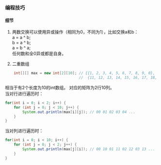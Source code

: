 ### 编程技巧
#### 细节
1. 两数交换可以使用异或操作（相同为0，不同为1），比如交换a和b：  
    a = a ^ b;  
    b = a ^ b;  
    a = b ^ a;  
任何数和全0异或都是自身。

2. 二重数组
```java
    int[][] max = new int[2][10]; // {{1, 2, 3, 4, 5, 6, 7, 8, 9, 0},
                                  //  {11, 12, 13, 14, 15, 16, 17, 18, 19, 20}}
```
相当于有2个长度为10的int数组。 
对应的矩阵为2行10列。  
当对行进行遍历时：
```java
for(int i = 0; i < 2; i++) {
    for (int j = 0; j < 10; j++) {
        System.out.println(max[i][j]); // 00 01 02 03 04 ...
    }
}  
```
当对列进行遍历时：
```java
for(int i = 0; i < 10; i++) {
    for (int j = 0; j < 2; j++) {
        System.out.println(max[j][i]); // 00 10 01 11 02 12 03 13 ...
    }
}
```
    